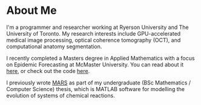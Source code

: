 # About Me

I'm a programmer and researcher working at Ryerson University and The University of Toronto. My research interests include GPU-accelerated medical image processing, optical coherence tomography (OCT), and computational anatomy segmentation.

I recently completed a Masters degree in Applied Mathematics with a focus on Epidemic Forecasting at McMaster University. You can read about it [here](http://hdl.handle.net/11375/19103), or check out the code [here](https://github.com/dbarrows/nls-forecast).

I previously wrote [MARS](https://github.com/dbarrows/mars) as part of my undergraduate (BSc Mathematics / Computer Science) thesis, which is MATLAB software for modelling the evolution of systems of chemical reactions.